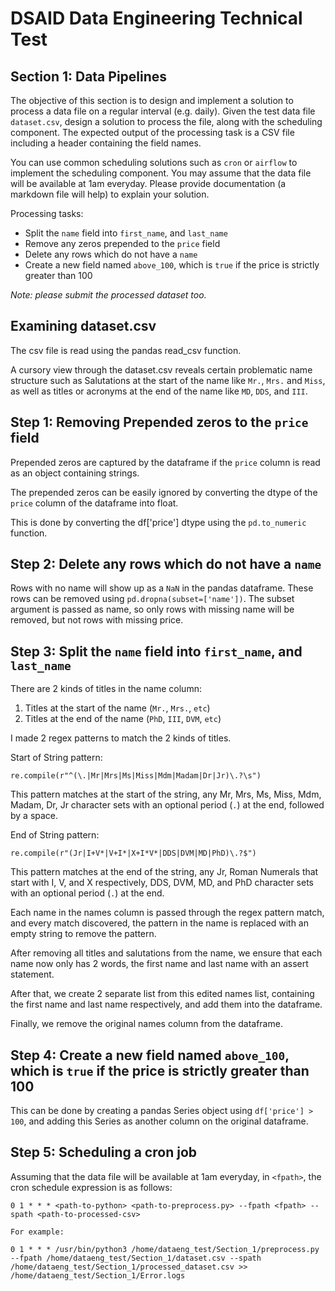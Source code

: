 # DSAID Data Engineering Technical Test

## Section 1: Data Pipelines
The objective of this section is to design and implement a solution to process a data file on a regular interval (e.g. daily). Given the test data file `dataset.csv`, design a solution to process the file, along with the scheduling component. The expected output of the processing task is a CSV file including a header containing the field names.

You can use common scheduling solutions such as `cron` or `airflow` to implement the scheduling component. You may assume that the data file will be available at 1am everyday. Please provide documentation (a markdown file will help) to explain your solution.

Processing tasks:
- Split the `name` field into `first_name`, and `last_name`
- Remove any zeros prepended to the `price` field
- Delete any rows which do not have a `name`
- Create a new field named `above_100`, which is `true` if the price is strictly greater than 100

*Note: please submit the processed dataset too.*


## Examining dataset.csv

The csv file is read using the pandas read_csv function.

A cursory view through the dataset.csv reveals certain problematic name structure such as Salutations at the start of the name like `Mr.`, `Mrs.` and `Miss`, as well as titles or acronyms at the end of the name like `MD`, `DDS`, and `III`.

## Step 1: Removing Prepended zeros to the `price` field

Prepended zeros are captured by the dataframe if the `price` column is read as an object containing strings.

The prepended zeros can be easily ignored by converting the dtype of the `price` column of the dataframe into float. 

This is done by converting the df['price'] dtype using the `pd.to_numeric` function.

## Step 2: Delete any rows which do not have a `name`
Rows with no name will show up as a `NaN` in the pandas dataframe.
These rows can be removed using `pd.dropna(subset=['name'])`.
The subset argument is passed as name, so only rows with missing name will be removed,
but not rows with missing price.

## Step 3: Split the `name` field into `first_name`, and `last_name`
There are 2 kinds of titles in the name column:
1. Titles at the start of the name (`Mr.`, `Mrs.`, `etc`)
2. Titles at the end of the name (`PhD`, `III`, `DVM`, `etc`)

I made 2 regex patterns to match the 2 kinds of titles.

Start of String pattern: 

`re.compile(r"^(\.|Mr|Mrs|Ms|Miss|Mdm|Madam|Dr|Jr)\.?\s")`

This pattern matches at the start of the string, any Mr, Mrs, Ms, Miss, Mdm, Madam, Dr, Jr character sets with an optional period (`.`) at the end, followed by a space.


End of String pattern: 

`re.compile(r"(Jr|I+V*|V+I*|X+I*V*|DDS|DVM|MD|PhD)\.?$")`

This pattern matches at the end of the string, any Jr, Roman Numerals that start with I, V, and X respectively, DDS, DVM, MD, and PhD character sets with an optional period (`.`) at the end.

Each name in the names column is passed through the regex pattern match, and every match discovered, the pattern in the name is replaced with an empty string to remove the pattern.

After removing all titles and salutations from the name, we ensure that each name now only has 2 words, the first name and last name with an assert statement. 

After that, we create 2 separate list from this edited names list, containing the first name and last name respectively, and add them into the dataframe. 

Finally, we remove the original names column from the dataframe.

## Step 4: Create a new field named `above_100`, which is `true` if the price is strictly greater than 100
This can be done by creating a pandas Series object using `df['price'] > 100`, and adding this Series as another column on the original dataframe.

## Step 5: Scheduling a cron job
Assuming that the data file will be available at 1am everyday, in `<fpath>`, the cron schedule expression is as follows:

```
0 1 * * * <path-to-python> <path-to-preprocess.py> --fpath <fpath> --spath <path-to-processed-csv> 

For example:

0 1 * * * /usr/bin/python3 /home/dataeng_test/Section_1/preprocess.py --fpath /home/dataeng_test/Section_1/dataset.csv --spath /home/dataeng_test/Section_1/processed_dataset.csv >> /home/dataeng_test/Section_1/Error.logs 
```

